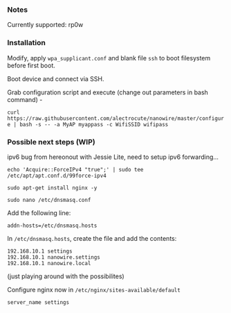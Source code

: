 ### Notes

Currently supported: rp0w

### Installation

Modify, apply `wpa_supplicant.conf` and blank file `ssh` to boot filesystem before first boot.

Boot device and connect via SSH.

Grab configuration script and execute (change out parameters in bash command) -

`curl https://raw.githubusercontent.com/alectrocute/nanowire/master/configure | bash -s -- -a MyAP myappass -c WifiSSID wifipass`

### Possible next steps (WIP)

ipv6 bug from hereonout with Jessie Lite, need to setup ipv6 forwarding...

`echo 'Acquire::ForceIPv4 "true";' | sudo tee /etc/apt/apt.conf.d/99force-ipv4`

`sudo apt-get install nginx -y`

`sudo nano /etc/dnsmasq.conf`

Add the following line:

`addn-hosts=/etc/dnsmasq.hosts`

In `/etc/dnsmasq.hosts`, create the file and add the contents:

```
192.168.10.1 settings
192.168.10.1 nanowire.settings
192.168.10.1 nanowire.local
```

(just playing around with the possibilites)

Configure nginx now in `/etc/nginx/sites-available/default`

`server_name settings`
